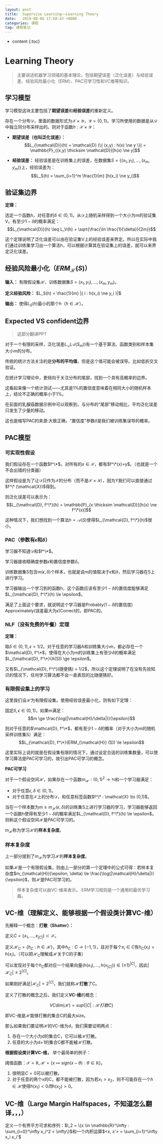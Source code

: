 ```yaml
---
layout: post
title:  Supervise Learning——Learning Theory
date:   2019-08-06 17:50:43 +0800
categories: 课程
tag: 课程笔记
---
```


* content
{:toc}

# Learning Theory

> 主要讲述机器学习领域的基本理论，包括期望误差（泛化误差）与经验误差、经验风险最小化（ERM）、PAC可学习性和VC维等知识。

## 学习模型

学习模型这块主要包括了**期望误差**和**经验误差**的重新定义。

存在一个分布$\mathcal{D}$，里面的数据形式为$\mathcal{X} \times \mathcal{Y}$，$\mathcal{Y} = \{0,1\}$。学习所使用的数据是从$\mathcal{D}$中独立同分布采样出的。则对于函数$h : \mathcal{X} \times \mathcal{Y}$：

- **期望误差（也叫泛化误差）：** 
$$L_{\mathcal{D}}(h) = \mathcal{D} (\{ (x,y) : h(x) \ne y \}) = \mathbb{P}_{(x,y) \thicksim \mathcal{D}}[h(x) \ne y]$$

- **经验误差：** 经验误差是在训练集上的误差，在数据集$S = \{ (x_1, y_1), ... , (x_m, y_m)\}$上，经验误差为：
$$L_S(h) = \sum_{i=1}^m \frac{1}{m} [h(x_i) \ne y_i]$$

## 验证集边界

**定理：**

选定一个函数$h$，对任意的$\delta \in (0,1)$。从$\mathcal{D}$上随机采样得到一个大小为m的验证集V。有至少$1-\delta$的概率满足：
$$L_{\mathcal{D}}(h) \leq L_V(h) + \sqrt{\frac{\ln \frac{1}{\delta}}{2m}}$$

这个定理说明了泛化误差可以由在验证集V上的经验误差来界定。所以在实际中我们通过训练集学习出一个算法h，可以根据计算其在验证集上的误差，就可以来界定泛化误差。

## 经验风险最小化（$ERM_{\mathcal{H}}(S)$）

**输入：** 有限假设集$\mathcal{H}$、训练数据集$S=(x_1, y_1), ... , (x_m, y_m)$。

**定义经验风险：** $L_S(h) = \frac{1}{m} |{ i : h(x_i) \ne y_i }|$

**输出：** 使得$L_S(h)$最小的那个$h$（$h \in \mathcal{H}$）。

## Expected VS confident边界

> 这部分翻译PPT

对于一个有限的采样，泛化误差$L_\mathcal{D}(\mathcal{A}(S_m))$有一个基于算法、函数类别和样本集大小m的分布。

传统的统计方法关注的是**分布的平均值**，但是这个值可能会被误导。比如低折交叉验证。

在统计学习理论中，更倾向于关注分布的尾部，找到一个具有高概率的边界。

这看起来像一个统计测试——尤其是1%的置信度意味着在相同大小的随机样本上，结论不正确的概率小于1%。

在前面的乳腺癌数据示例中可以观察到，与分布的“尾部”移动相比，平均泛化误差只发生了少量的移动。

这也是缩写PAC的来源:大致正确，“置信度”参数$\delta$是我们被训练集误导的概率。

## PAC模型

### 可实现性假设

我们假设存在一个函数$f^\*$，对所有的$x \in \mathcal{X}$，都有$f^\*(x)=y$。（也就是一个不会出错的分类器）

这样假设是为了让$\mathcal{D}$只作为$\mathcal{X}$的分布（而不是$\mathcal{X} \times \mathcal{Y}$），因为Y我们可以直接通过$f^\* (\mathcal{X})$得到。

则泛化误差可以表示为：
$$L_{\mathcal{D}, f^\*}(h) = \mathbb{P}_{x \thicksim \mathcal{D}}[h(x) \ne f^\*(x)]$$

这种情况下，我们想找到一个算法$h = \mathcal{A}(S)$使得$L_{\mathcal{D}, f^\*}(h)$很小。

### PAC（参数有$\epsilon$和$\delta$）

学习器不知道$\mathcal{D}$和$f^\*$。

学习器接收精确度参数$\epsilon$和置信度参数$\delta$。

训练数据集S包含$m(\epsilon, \delta)$个样本，也就是说m的值取决于$\epsilon$和$\delta$，然后学习器在S上进行学习。

学习器输出一个学习到的函数h，这个函数应该有至少$1 - \delta$的置信度能够满足$L_{\mathcal{D}, f^\*}(h) \le \epsilon$。

满足了上面这个要求，就说明这个学习器是Probably($1 - \delta$的置信度) Approximately(误差最大为$\epsilon$)Correct的，即PAC的。

### NLF（没有免费的午餐）定理

**定理：**

取$\delta \in (0,1), \epsilon < 1/2$。对于任意的学习器A和训练集大小m，都必存在一个$\mathcal{D}, f^\*$，使得在大小为m的训练集上有至少$\delta$的概率满足$L_{\mathcal{D}, f^\*}(A(S)) \ge \epsilon$。

又有$L_{\mathcal{D}, f^\*}(随便猜) = 1/2$，所以这个定理说明了在没有先验知识的情况下，任何学习算法都不会一直表现的比随便猜好。

### 有限假设集上的学习

这里我们设$\mathcal{H}$为有限假设集。使用经验误差最小化，则有如下定理：

固定$\delta, \epsilon \in (0,1)$，如果m满足：
$$m \ge \frac{\log(|\mathcal{H}/\delta|)}{\epsilon}$$

则对于任意的$\mathcal{D}, f^\*$，都有至少$1-\delta$的概率（对于大小为m的随机采样训练集S）满足：
$$L_{\mathcal{D}, f^\*}(ERM_{\mathcal{H}} (S)) \le \epsilon$$

这里实际上说的就是在假设集有限的情况下，通过设定合适的训练集数量，可以使学习算法是PAC可学习的，故引出PAC可学习的概念。

**PAC可学习**

对于一个假设空间$\mathcal{H}$，如果存在一个函数$m_{\mathcal{H}} : (0,1)^2 \to \mathbb{N}$和一个学习器满足：

- 对于任意$\epsilon, \delta \in (0,1)$。
- 对于任意在$\mathcal{X}$上的分布$\mathcal{D}$，和任意标签函数$f^\* : \mathcal{X} \to (0,1)$。

当在一个样本数为$m \ge m_{\mathcal{H}}(\epsilon, \delta)$的训练集S上进行学习器的学习，学习器能够返回一个函数h使得有至少$1-\delta$的概率满足$L_{\mathcal{D}, f^\*}(h) \le \epsilon$。则称这个假设空间$\mathcal{H}$是PAC可学习的。

$m_{\mathcal{H}}$称为学习$\mathcal{H}$的**样本复杂度**。

### 样本复杂度

上一部分提到了$m_{\mathcal{H}}$为学习$\mathcal{H}$的**样本复杂度**。

如果$\mathcal{H}$是一个有限假设集，则由上一部分的第一个定理中的公式可得：若样本复杂度$m_{\mathcal{H}}(\epsilon, \delta) \le \frac{\log(|\mathcal{H}/\delta|)}{\epsilon}$，则$\mathcal{H}$是PAC可学习的。

> 样本复杂度可以由VC-维来表示。
ERM学习规则是一个通用的最优学习器。

## VC-维（理解定义、能够根据一个假设类计算VC-维）

先解释一个概念：**打散（Shatter）：**

定义$C=\{x_1, ... , x_{|C|}\} \subset \mathcal{X}$。

定义$\mathcal{H}_C = \{h_C:h \in \mathcal{H}\}$，其中$h_C:C \to \{-1,1\}$，且对于每个$x_i \in C$有$h_C(x_i)=h(x_i)$。（可以把$\mathcal{H}_C$理解成$\mathcal{H}$关于C的子集）

可以发现对于每个$h_C$都对应一个结果向量$(h(x_1), ... , h(x_{|C|})) \in \{\pm 1\}^{|C|}$，因此$|\mathcal{H}_C| \le 2^{|C|}$。

如果刚好满足$|\mathcal{H}_C| = 2^{|C|}$，我们就称$\mathcal{H}$**打散**了C。

定义了打散的概念之后，我们定义**VC-维**的概念：

$$VCdim(\mathcal{H}) = sup\{|C| : \mathcal{H} 打散 C\}$$

即VC-维是$\mathcal{H}$能够打散的集合C的最大size。

那么如果我们要证明$\mathcal{H}$的VC-维为d，我们需要证明两点：

1. 存在一个大小为d的集合C，它可以被$\mathcal{H}$打散。
2. 任意的大小为d+1的集合C都不能被$\mathcal{H}$打散。

**根据假设类计算VC-维，** 举个最简单的例子：

阈值函数：$\mathcal{X} = \mathbb{R}, \mathcal{H}=\{x \mapsto sign(x - \theta):\theta \in \mathbb{R}\}$。

1. 很明显$C = {0}$可以被打散。
2. 对于任意的两个x的C，都不能被打散，因为若$x_1 > x_2$，则不可能存在一个$h \in \mathcal{H}$使得$h(x_1) < 0而h(x_2) > 0$。

## VC-维（Large Margin Halfspaces，不知道怎么翻译，，，）

定义一个有界平方可求和序列：$l_2 = \{x \in \mathbb{R}^\infty : \sum_{i=0}^\infty x_i^2 < \infty\}$和一个内积运算$<x, x'> = \sum_{i=1}^\infty x_i x_i'$

